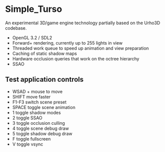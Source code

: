 # Simple_Turso

An experimental 3D/game engine technology partially based on the Urho3D codebase.

- OpenGL 3.2 / SDL2
- Forward+ rendering, currently up to 255 lights in view
- Threaded work queue to speed up animation and view preparation
- Caching of static shadow maps
- Hardware occlusion queries that work on the octree hierarchy
- SSAO

## Test application controls

- WSAD + mouse to move
- SHIFT move faster
- F1-F3 switch scene preset
- SPACE toggle scene animation
- 1 toggle shadow modes
- 2 toggle SSAO
- 3 toggle occlusion culling
- 4 toggle scene debug draw
- 5 toggle shadow debug draw
- F toggle fullscreen
- V toggle vsync
